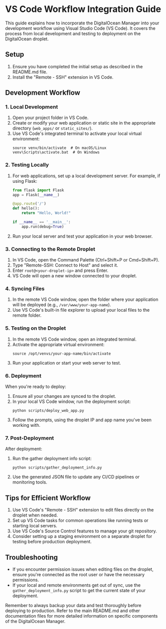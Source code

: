 # VS Code Workflow Integration Guide

This guide explains how to incorporate the DigitalOcean Manager into your development workflow using Visual Studio Code (VS Code). It covers the process from local development and testing to deployment on the DigitalOcean droplet.

## Setup

1. Ensure you have completed the initial setup as described in the README.md file.
2. Install the "Remote - SSH" extension in VS Code.

## Development Workflow

### 1. Local Development

1. Open your project folder in VS Code.
2. Create or modify your web application or static site in the appropriate directory (`web_apps/` or `static_sites/`).
3. Use VS Code's integrated terminal to activate your local virtual environment:
   ```
   source venv/bin/activate  # On macOS/Linux
   venv\Scripts\activate.bat  # On Windows
   ```

### 2. Testing Locally

1. For web applications, set up a local development server. For example, if using Flask:
   ```python
   from flask import Flask
   app = Flask(__name__)

   @app.route('/')
   def hello():
       return "Hello, World!"

   if __name__ == '__main__':
       app.run(debug=True)
   ```
2. Run your local server and test your application in your web browser.

### 3. Connecting to the Remote Droplet

1. In VS Code, open the Command Palette (Ctrl+Shift+P or Cmd+Shift+P).
2. Type "Remote-SSH: Connect to Host" and select it.
3. Enter `root@<your-droplet-ip>` and press Enter.
4. VS Code will open a new window connected to your droplet.

### 4. Syncing Files

1. In the remote VS Code window, open the folder where your application will be deployed (e.g., `/var/www/your-app-name`).
2. Use VS Code's built-in file explorer to upload your local files to the remote folder.

### 5. Testing on the Droplet

1. In the remote VS Code window, open an integrated terminal.
2. Activate the appropriate virtual environment:
   ```
   source /opt/venvs/your-app-name/bin/activate
   ```
3. Run your application or start your web server to test.

### 6. Deployment

When you're ready to deploy:

1. Ensure all your changes are synced to the droplet.
2. In your local VS Code window, run the deployment script:
   ```
   python scripts/deploy_web_app.py
   ```
3. Follow the prompts, using the droplet IP and app name you've been working with.

### 7. Post-Deployment

After deployment:

1. Run the gather deployment info script:
   ```
   python scripts/gather_deployment_info.py
   ```
2. Use the generated JSON file to update any CI/CD pipelines or monitoring tools.

## Tips for Efficient Workflow

1. Use VS Code's "Remote - SSH" extension to edit files directly on the droplet when needed.
2. Set up VS Code tasks for common operations like running tests or starting local servers.
3. Use VS Code's Source Control features to manage your git repository.
4. Consider setting up a staging environment on a separate droplet for testing before production deployment.

## Troubleshooting

- If you encounter permission issues when editing files on the droplet, ensure you're connected as the root user or have the necessary permissions.
- If your local and remote environments get out of sync, use the `gather_deployment_info.py` script to get the current state of your deployment.

Remember to always backup your data and test thoroughly before deploying to production. Refer to the main README.md and other documentation files for more detailed information on specific components of the DigitalOcean Manager.